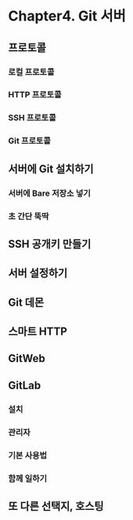 # Chapter4. Git 서버

## 프로토콜

### 로컬 프로토콜

### HTTP 프로토콜

### SSH 프로토콜

### Git 프로토콜

## 서버에 Git 설치하기

### 서버에 Bare 저장소 넣기

### 초 간단 뚝딱

## SSH 공개키 만들기

## 서버 설정하기

## Git 데몬

## 스마트 HTTP

## GitWeb

## GitLab

### 설치

### 관리자

### 기본 사용법

### 함께 일하기

## 또 다른 선택지, 호스팅
